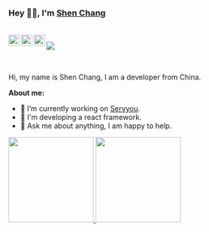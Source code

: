 ### Hey 👋🏼, I'm [Shen Chang](https://github.com/ShenChang618) 

<br/>

<a href="#ShenChang618">
  <img align="left" alt="wechat" width="22px" src="https://cdn.jsdelivr.net/npm/simple-icons@3.1.0/icons/wechat.svg" />
</a>
<a href="https://www.zhihu.com/people/chenfengmingwu">
  <img align="left" alt="zhihu" width="22px" src="https://cdn.jsdelivr.net/npm/simple-icons@3.1.0/icons/zhihu.svg" />
</a>
<a href="https://github.com/ShenChang618">
  <img align="left" alt="github" width="22px" src="https://cdn.jsdelivr.net/npm/simple-icons@3.1.0/icons/github.svg" />
</a>

![](https://visitor-badge.glitch.me/badge?page_id=ShenChang618.visitor-badge)

<br />

Hi, my name is Shen Chang, I am a developer from China.
  
**About me:**
- 👨 I’m currently working on [Servyou](https://www.servyou.com.cn/).
- 🤖 I'm developing a react framework.
- 💬 Ask me about anything, I am happy to help.


<p>
  <a href="https://github.com/ShenChang618">
    <img height="168em" src="https://github-readme-stats.vercel.app/api?username=ShenChang618&show_icons=true&theme=dark" />
    <img height="168em" src="https://github-readme-stats-eight-theta.vercel.app/api/top-langs/?username=ShenChang618&layout=compact&theme=dark&hide=php,vue" />
  </a>
</p>
